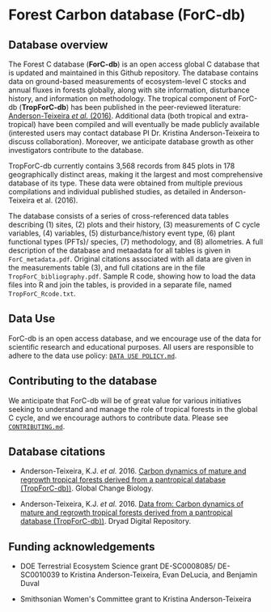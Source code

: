 # Forest Carbon database (ForC-db)

## Database overview
The Forest C database (**ForC-db**) is an open access global C database that is updated and maintained in this Github repository. The database contains data on ground-based measurements of ecosystem-level C stocks and annual fluxes in forests globally, along with site information, disturbance history, and information on methodology. The tropical component of ForC-db (**TropForC-db**) has been published in the peer-reviewed literature: [Anderson-Teixeira *et al.* (2016)](http://dx.doi.org/10.1111/gcb.13226). Additional data (both tropical and extra-tropical) have been compiled and will eventually be made publicly available (interested users may contact database PI Dr. Kristina Anderson-Teixeira to discuss collaboration). Moreover, we anticipate database growth as other investigators contribute to the database.

TropForC-db currently contains 3,568 records from 845 plots in 178 geographically distinct areas, making it the largest and most comprehensive database of its type. These data were obtained from multiple previous compilations and individual published studies, as detailed in Anderson-Teixeira et al. (2016).

The database consists of a series of cross-referenced data tables describing
(1) sites, (2) plots and their history, (3) measurements of C cycle variables, (4) variables, (5) disturbance/history event type, (6) plant functional types (PFTs)/ species, (7) methodology, and (8)
allometries. A full description of the database and metaadata for all tables is given in `ForC_metadata.pdf`.  Original citations associated with all data are given in the
measurements table (3), and full citations are in the file `TropForC_bibliography.pdf`. Sample R code, showing how to load the data files into R and join the tables, is provided in a separate file, named
`TropForC_Rcode.txt`. 

## Data Use 
ForC-db is an open access database, and we encourage use of the data for scientific research and educational purposes. All users are responsible to adhere to the data use policy: [`DATA USE POLICY.md`](https://github.com/forc-db/ForC/blob/master/DATA%20USE%20POLICY.md).

## Contributing to the database 
We anticipate that ForC-db will be of great value for various initiatives seeking to understand and manage the role of tropical forests in the global C cycle, and we encourage authors to contribute data. Please see [`CONTRIBUTING.md`](https://github.com/forc-db/ForC/blob/master/CONTRIBUTING.md).

## Database citations
* Anderson-Teixeira, K.J. *et al.* 2016. [Carbon dynamics of mature and regrowth tropical forests derived from a pantropical database (TropForC-db))](http://dx.doi.org/10.1111/gcb.13226). Global Change Biology. 

* Anderson-Teixeira, K.J. *et al.* 2016. [Data from: Carbon dynamics of mature and regrowth tropical forests derived from a pantropical database (TropForC-db))](http://dx.doi.org/10.5061/dryad.t516f). Dryad Digital Repository.


## Funding acknowledgements
* DOE Terrestrial Ecosystem Science grant DE-SC0008085/ DE-SC0010039 to Kristina Anderson-Teixeira, Evan DeLucia, and Benjamin Duval

* Smithsonian Women's Committee grant to Kristina Anderson-Teixeira
